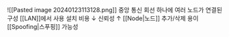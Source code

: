 ![[Pasted image 20240123113128.png]]
중앙 통신 회선 하나에 여러 노드가 연결된 구성
[[LAN]]에서 사용
설치 비용 ↓ 신뢰성 ↑ [[Node|노드]] 추가/삭제 용이
[[Spoofing|스푸핑]] 가능성